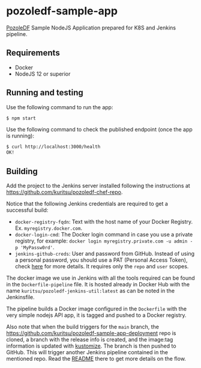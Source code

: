 # pozoledf-sample-app

[PozoleDF](https://github.com/kuritsu/pozoledf) Sample NodeJS Application prepared for K8S and Jenkins pipeline.

## Requirements

- Docker
- NodeJS 12 or superior

## Running and testing

Use the following command to run the app:

```bash
$ npm start
```

Use the following command to check the published endpoint (once the app is running):

```bash
$ curl http://localhost:3000/health
OK!
```

## Building

Add the project to the Jenkins server installed following the instructions at
https://github.com/kuritsu/pozoledf-chef-repo.

Notice that the following Jenkins credentials are required to get a successful build:

- `docker-registry-fqdn`: Text with the host name of your Docker Registry. Ex. `myregistry.docker.com`.
- `docker-login-cmd`: The Docker login command in case you use a private registry, for example:
  `docker login myregistry.private.com -u admin -p 'MyPassw0rd'`.
- `jenkins-github-creds`: User and password from GitHub. Instead of using a personal password, you should use a PAT (Personal Access Token), check [here](https://docs.github.com/en/github/authenticating-to-github/creating-a-personal-access-token) for more details. It requires only the `repo` and `user` scopes.

The docker image we use in Jenkins with all the tools required can be found in the
`Dockerfile-pipeline` file. It is hosted already in Docker Hub with the name `kuritsu/pozoledf-jenkins-util:latest` as can be noted in the Jenkinsfile.

The pipeline builds a Docker image configured in the `Dockerfile` with the very simple nodejs API app, it is tagged and pushed to a Docker registry.

Also note that when the build triggers for the `main` branch, the https://github.com/kuritsu/pozoledf-sample-app-deployment repo is cloned, a branch with the release info is created, and the image:tag information is updated with [kustomize](https://kustomize.io). The branch is then pushed to GitHub. This will trigger another Jenkins pipeline contained in the mentioned repo. Read the [README](https://github.com/kuritsu/pozoledf-sample-app-deployment) there to get more details on the flow.
